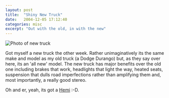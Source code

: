 ```yaml
---
layout: post
title:  "Shiny New Truck"
date:   2004-12-05 17:12:40
categories: misc
excerpt: "Out with the old, in with the new"
---
```


<img src="{{ site.url }}/assets/newtruck.jpg" alt="Photo of new truck"/>

Got myself a new truck the other week. Rather unimaginatively its the same make and model as my old truck (a Dodge Durango) but, as they say over here, its an 'all new' model. The new truck has major benefits over the old one including brakes that work, headlights that light the way, heated seats, suspension that dulls road imperfections rather than amplifying them and, most importantly, a really good stereo.

Oh and er, yeah, its got a <a href="http://www.hemi.com/">Hemi</a> :-D.
